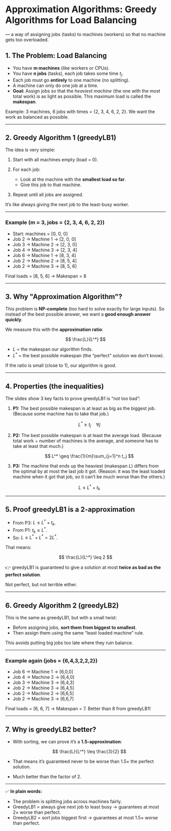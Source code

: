# Approximation Algorithms: Greedy Algorithms for Load Balancing

— a way of assigning jobs (tasks) to machines (workers) so that no machine gets too overloaded.

## 1. The Problem: Load Balancing

* You have **m machines** (like workers or CPUs).
* You have **n jobs** (tasks), each job takes some time $t_j$.
* Each job must go **entirely** to one machine (no splitting).
* A machine can only do one job at a time.
* **Goal:** Assign jobs so that the *heaviest machine* (the one with the most total work) is as light as possible.
  This maximum load is called the **makespan**.

Example: 3 machines, 6 jobs with times = {2, 3, 4, 6, 2, 2}.
We want the work as balanced as possible.

---

## 2. Greedy Algorithm 1 (greedyLB1)

The idea is very simple:

1. Start with all machines empty (load = 0).
2. For each job:

   * Look at the machine with the **smallest load so far**.
   * Give this job to that machine.
3. Repeat until all jobs are assigned.

 It’s like always giving the next job to the least-busy worker.

---

### Example (m = 3, jobs = {2, 3, 4, 6, 2, 2})

* Start: machines = \[0, 0, 0]
* Job 2 → Machine 1 → \[2, 0, 0]
* Job 3 → Machine 2 → \[2, 3, 0]
* Job 4 → Machine 3 → \[2, 3, 4]
* Job 6 → Machine 1 → \[8, 3, 4]
* Job 2 → Machine 2 → \[8, 5, 4]
* Job 2 → Machine 3 → \[8, 5, 6]

Final loads = \[8, 5, 6] → Makespan = 8

---

## 3. Why "Approximation Algorithm"?

This problem is **NP-complete** (too hard to solve exactly for large inputs).
So instead of the best possible answer, we want a **good enough answer quickly**.

We measure this with the **approximation ratio**:

$$
\frac{L}{L^*}
$$

* $L$ = the makespan our algorithm finds.
* $L^*$ = the best possible makespan (the “perfect” solution we don’t know).

If the ratio is small (close to 1), our algorithm is good.

---

## 4. Properties (the inequalities)

The slides show 3 key facts to prove greedyLB1 is “not too bad”:

1. **P1:** The best possible makespan is at least as big as the biggest job.
   (Because some machine has to take that job.)

   $$
   L^* \geq t_j \quad \forall j
   $$

2. **P2:** The best possible makespan is at least the average load.
   (Because total work ÷ number of machines is the average, and someone has to take at least that much.)

   $$
   L^* \geq \frac{1}{m}\sum_{j=1}^n t_j
   $$

3. **P3:** The machine that ends up the heaviest (makespan $L$) differs from the optimal by at most the last job it got.
   (Reason: it was the least loaded machine when it got that job, so it can’t be much worse than the others.)

   $$
   L \leq L^* + t_k
   $$

---

## 5. Proof greedyLB1 is a 2-approximation

* From P3: $L \leq L^* + t_k$.
* From P1: $t_k \leq L^*$.
* So: $L \leq L^* + L^* = 2L^*$.

That means:

$$
\frac{L}{L^*} \leq 2
$$

👉 greedyLB1 is guaranteed to give a solution at most **twice as bad as the perfect solution**.

Not perfect, but not terrible either.

---

## 6. Greedy Algorithm 2 (greedyLB2)

This is the same as greedyLB1, but with a small twist:

* Before assigning jobs, **sort them from biggest to smallest**.
* Then assign them using the same “least loaded machine” rule.

This avoids putting big jobs too late where they ruin balance.

---

### Example again (jobs = {6,4,3,2,2,2})

* Job 6 → Machine 1 → \[6,0,0]
* Job 4 → Machine 2 → \[6,4,0]
* Job 3 → Machine 3 → \[6,4,3]
* Job 2 → Machine 3 → \[6,4,5]
* Job 2 → Machine 2 → \[6,6,5]
* Job 2 → Machine 3 → \[6,6,7]

Final loads = \[6, 6, 7] → Makespan = 7.
Better than 8 from greedyLB1!

---

## 7. Why is greedyLB2 better?

* With sorting, we can prove it’s a **1.5-approximation**:

  $$
  \frac{L}{L^*} \leq \frac{3}{2}
  $$
* That means it’s guaranteed never to be worse than 1.5× the perfect solution.
* Much better than the factor of 2.

---

✅ **In plain words:**

* The problem is splitting jobs across machines fairly.
* GreedyLB1 = always give next job to least busy → guarantees at most 2× worse than perfect.
* GreedyLB2 = sort jobs biggest first → guarantees at most 1.5× worse than perfect.
